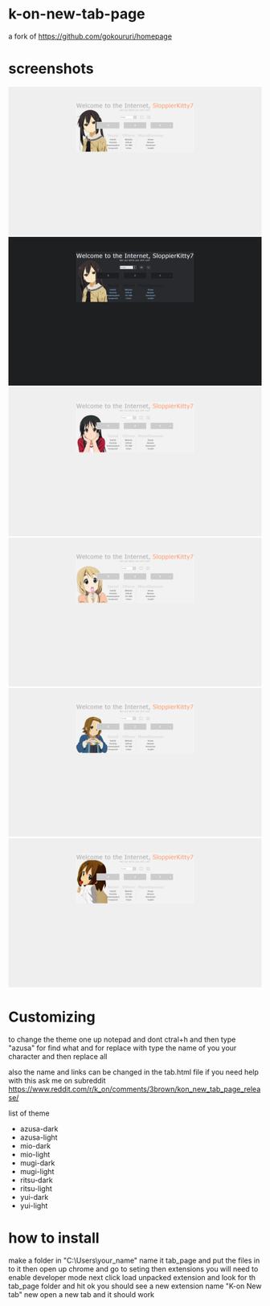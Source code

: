 # k-on-new-tab-page
a fork of https://github.com/gokoururi/homepage

# screenshots
![alt tag](screenshots/azusa.png "Homepage preview")
![alt tag](screenshots/dark.png "Homepage preview")
![alt tag](screenshots/mio.png "Homepage preview")
![alt tag](screenshots/mugi.png "Homepage preview")
![alt tag](screenshots/ritsu.png "Homepage preview")
![alt tag](screenshots/yui.png "Homepage preview")

# Customizing
to change the theme one up notepad and dont ctral+h and then type "azusa" for find what and for replace with type the name of you your character and then replace all 

also the name and links can be changed in the tab.html file if you need help with this ask me on subreddit 
https://www.reddit.com/r/k_on/comments/3brown/kon_new_tab_page_release/


list of theme
* azusa-dark
* azusa-light
* mio-dark
* mio-light
* mugi-dark
* mugi-light
* ritsu-dark
* ritsu-light
* yui-dark
* yui-light

# how to install

make a folder in "C:\Users\your_name" name it tab_page and put the files in to it then open up chrome and go to seting then extensions you will need to enable developer mode next click load unpacked extension and look for th tab_page folder and hit ok you should see a new extension name "K-on New tab" new open a new tab and it should work 
